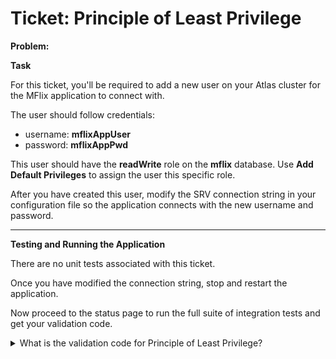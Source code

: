 Ticket: Principle of Least Privilege
====================================

**Problem:**

**Task**

For this ticket, you'll be required to add a new user on your Atlas cluster for the MFlix application to connect with.

The user should follow credentials:

- username: **mflixAppUser**
- password: **mflixAppPwd**

This user should have the **readWrite** role on the **mflix** database. Use **Add Default Privileges** to assign the user this specific role.

After you have created this user, modify the SRV connection string in your configuration file so the application connects with the new username and password.

---

**Testing and Running the Application**

There are no unit tests associated with this ticket.

Once you have modified the connection string, stop and restart the application.

Now proceed to the status page to run the full suite of integration tests and get your validation code.

<details>
  <summary>What is the validation code for Principle of Least Privilege?
</summary>
   Answer: 5b61be29094dbae03bf30616
</details>